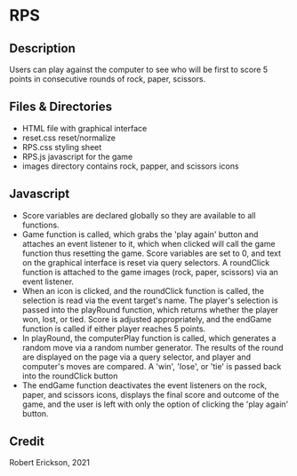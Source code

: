 # RPS

## Description

Users can play against the computer to see who will be first to score 5 points in consecutive rounds of rock, paper, scissors.  

## Files & Directories

- HTML file with graphical interface
- reset.css reset/normalize
- RPS.css styling sheet
- RPS.js javascript for the game
- images directory contains rock, papper, and scissors icons

## Javascript

- Score variables are declared globally so they are available to all functions.
- Game function is called, which grabs the 'play again' button and attaches an event listener to it, which when clicked will call the game function thus resetting the game. Score variables are set to 0, and text on the graphical interface is reset via query selectors.  A roundClick function is attached to the game images (rock, paper, scissors) via an event listener.
- When an icon is clicked, and the roundClick function is called, the selection is read via the event target's name.  The player's selection is passed into the playRound function, which returns whether the player won, lost, or tied.  Score is adjusted appropriately, and the endGame function is called if either player reaches 5 points.
- In playRound, the computerPlay function is called, which generates a random move via a random number generator.  The results of the round are displayed on the page via a query selector, and player and computer's moves are compared.  A 'win', 'lose', or 'tie' is passed back into the roundClick button
- The endGame function deactivates the event listeners on the rock, paper, and scissors icons, displays the final score and outcome of the game, and the user is left with only the option of clicking the 'play again' button.

## Credit

Robert Erickson, 2021